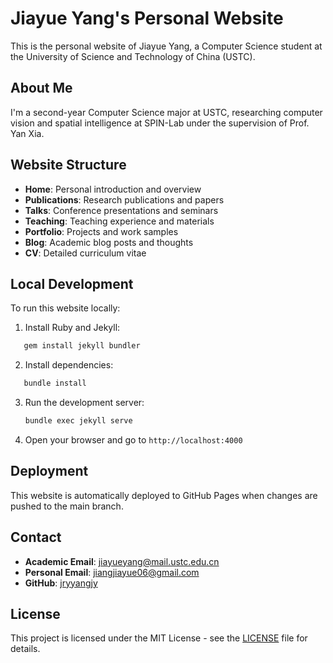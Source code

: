 # Jiayue Yang's Personal Website

This is the personal website of Jiayue Yang, a Computer Science student at the University of Science and Technology of China (USTC).

## About Me

I'm a second-year Computer Science major at USTC, researching computer vision and spatial intelligence at SPIN-Lab under the supervision of Prof. Yan Xia.

## Website Structure

- **Home**: Personal introduction and overview
- **Publications**: Research publications and papers
- **Talks**: Conference presentations and seminars
- **Teaching**: Teaching experience and materials
- **Portfolio**: Projects and work samples
- **Blog**: Academic blog posts and thoughts
- **CV**: Detailed curriculum vitae

## Local Development

To run this website locally:

1. Install Ruby and Jekyll:
```bash
   gem install jekyll bundler
```

2. Install dependencies:
```bash
   bundle install
   ```

3. Run the development server:
     ```bash
   bundle exec jekyll serve
   ```

4. Open your browser and go to `http://localhost:4000`

## Deployment

This website is automatically deployed to GitHub Pages when changes are pushed to the main branch.

## Contact

- **Academic Email**: jiayueyang@mail.ustc.edu.cn
- **Personal Email**: jiangjiayue06@gmail.com
- **GitHub**: [jryyangjy](https://github.com/jryyangjy)

## License

This project is licensed under the MIT License - see the [LICENSE](LICENSE) file for details.
